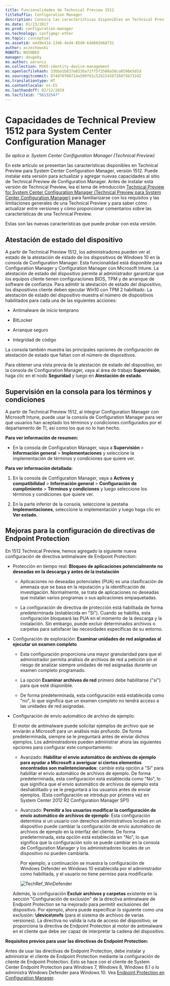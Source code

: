 ```yaml
---
title: Funcionalidades de Technical Preview 1512
titleSuffix: Configuration Manager
description: Conozca las características disponibles en Technical Preview para System Center Configuration Manager, versión 1512.
ms.date: 01/23/2017
ms.prod: configuration-manager
ms.technology: configmgr-other
ms.topic: conceptual
ms.assetid: e4d9e414-1346-4ed4-85d0-64d602b68731
author: aczechowski
ROBOTS: NOINDEX
manager: dougeby
ms.author: aaroncz
ms.collection: M365-identity-device-management
ms.openlocfilehash: 33bba1b837e8336a72ff5f3588a58ca8598e5d2d
ms.sourcegitcommit: 874d78f08714a509f61c52b154387268f5b73242
ms.translationtype: HT
ms.contentlocale: es-ES
ms.lasthandoff: 02/12/2019
ms.locfileid: "56132547"
---
```

# <a name="capabilities-in-technical-preview-1512-for-system-center-configuration-manager"></a>Capacidades de Technical Preview 1512 para System Center Configuration Manager

*Se aplica a: System Center Configuration Manager (Technical Preview)*

En este artículo se presentan las características disponibles en Technical Preview para System Center Configuration Manager, versión 1512. Puede instalar esta versión para actualizar y agregar nuevas capacidades al sitio de Technical Preview de Configuration Manager. Antes de instalar esta versión de Technical Preview, lea el tema de introducción [Technical Preview for System Center Configuration Manager (Technical Preview para System Center Configuration Manager)](technical-preview.md) para familiarizarse con los requisitos y las limitaciones generales de una Technical Preview y para saber cómo actualizar entre versiones y cómo proporcionar comentarios sobre las características de una Technical Preview.  

 Estas son las nuevas características que puede probar con esta versión.  

##  <a name="bkmk_devicehealth"></a> Atestación de estado del dispositivo  
 A partir de Technical Preview 1512, los administradores pueden ver el estado de la atestación de estado de los dispositivos de Windows 10 en la consola de Configuration Manager.  Esta funcionalidad está disponible para Configuration Manager y Configuration Manager con Microsoft Intune. La atestación de estado del dispositivo permite al administrador garantizar que los equipos cliente tienen configuraciones BIOS, TPM y de arranque de software de confianza. Para admitir la atestación de estado del dispositivo, los dispositivos cliente deben ejecutar Win10 con TPM 2 habilitado. La atestación de estado del dispositivo muestra el número de dispositivos habilitados para cada una de las siguientes acciones:  

-   Antimalware de inicio temprano  

-   BitLocker  

-   Arranque seguro  

-   Integridad de código  

La consola también muestra las principales opciones de configuración de atestación de estado que faltan con el número de dispositivos.  

Para obtener una vista previa de la atestación de estado del dispositivo, en la consola de Configuration Manager, vaya al área de trabajo **Supervisión**, haga clic en el nodo **Seguridad** y luego en **Atestación de estado**.  

##  <a name="bkmk_viewterms"></a> Supervisión en la consola para los términos y condiciones  
A partir de Technical Preview 1512, al integrar Configuration Manager con Microsoft Intune, puede usar la consola de Configuration Manager para ver qué usuarios han aceptado los términos y condiciones configurados por el departamento de TI, así como los que no lo han hecho.  

**Para ver información de resumen:**  

-   En la consola de Configuration Manager, vaya a **Supervisión** > **Información general** > **Implementaciones** y seleccione la implementación de términos y condiciones que quiere ver.  

**Para ver información detallada:**  

1.  En la consola de Configuration Manager, vaya a **Activos y compatibilidad** > **Información general** > **Configuración de cumplimiento** > **Términos y condiciones** y luego seleccione los términos y condiciones que quiere ver.  

2.  En la parte inferior de la consola, seleccione la pestaña **Implementaciones**, seleccione la implementación y luego haga clic en **Ver estado**.  

##  <a name="bkmk_EPpolicy"></a> Mejoras para la configuración de directivas de Endpoint Protection  
En 1512 Technical Preview, hemos agregado la siguiente nueva configuración de directiva antimalware de Endpoint Protection:  

-   Protección en tiempo real: **Bloqueo de aplicaciones potencialmente no deseadas en la descarga y antes de la instalación**  

    -   Aplicaciones no deseadas potenciales (PUA) es una clasificación de amenaza que se basa en la reputación y la identificación de investigación. Normalmente, se trata de aplicaciones no deseadas que instalan varios programas o sus aplicaciones empaquetadas.  

    -   La configuración de directiva de protección está habilitada de forma predeterminada (establecida en "Sí"). Cuando se habilita, esta configuración bloqueará las PUA en el momento de la descarga y la instalación. Sin embargo, puede excluir determinados archivos o carpetas para satisfacer las necesidades específicas de su entorno.  

-   Configuración de exploración: **Examinar unidades de red asignadas al ejecutar un examen completo**  

    -   Esta configuración proporciona una mayor granularidad para que el administrador permita análisis de archivos de red a petición sin el riesgo de analizar siempre unidades de red asignadas durante un examen completo programado.  

    -   La opción **Examinar archivos de red** primero debe habilitarse ("sí") para que esté disponible.  

    -   De forma predeterminada, esta configuración está establecida como "no", lo que significa que un examen completo no tendrá acceso a las unidades de red asignadas.  

-   Configuración de envío automático de archivo de ejemplo:  

     El motor de antimalware puede solicitar ejemplos de archivo que se enviarán a Microsoft para un análisis más profundo. De forma predeterminada, siempre se le preguntará antes de enviar dichos ejemplos. Los administradores pueden administrar ahora las siguientes opciones para configurar este comportamiento:  

    -   Avanzado: **Habilitar el envío automático de archivos de ejemplo para ayudar a Microsoft a averiguar si ciertos elementos encontrados son malintencionados**:  cambie esta opción a "Sí" para habilitar el envío automático de archivos de ejemplo. De forma predeterminada, esta configuración está establecida como "No", lo que significa que el envío automático de archivos de ejemplo está deshabilitado y se le preguntará a los usuarios antes de enviar ejemplos.   (Esta configuración se introdujo por primera vez en System Center 2012 R2 Configuration Manager SP1)  

    -   Avanzado: **Permitir a los usuarios modificar la configuración de envío automático de archivos de ejemplo**: Esta configuración determina si un usuario con derechos administrativos locales en un dispositivo puede cambiar la configuración de envío automático de archivos de ejemplo en la interfaz del cliente. De forma predeterminada, esta opción está establecida en "No", lo que significa que la configuración solo se puede cambiar en la consola de Configuration Manager y los administradores locales de un dispositivo no pueden cambiarla.  

         Por ejemplo, a continuación se muestra la configuración de Windows Defender en Windows 10 establecida por el administrador como habilitada, y el usuario no tiene permiso para modificarla:  

         ![TechRef&#95;WinDefender](../../core/get-started/media/TechRef_WinDefender.png "TechRef_WinDefender")  

    Además, la configuración **Excluir archivos y carpetas** existente en la sección "Configuración de exclusión" de la directiva antimalware de Endpoint Protection se ha mejorado para permitir exclusiones del dispositivo. Por ejemplo, ahora puede especificar lo siguiente como una exclusión: **\device\mvfs** (para el sistema de archivos de varias versiones). La directiva no valida la ruta de acceso del dispositivo; se proporciona la directiva de Endpoint Protection al motor de antimalware en el cliente que debe ser capaz de interpretar la cadena del dispositivo.  

**Requisitos previos para usar las directivas de Endpoint Protection:**  

Antes de usar las directivas de Endpoint Protection, debe instalar y administrar el cliente de Endpoint Protection mediante la configuración de cliente de Endpoint Protection. Esto se hace con el cliente de System Center Endpoint Protection para Windows 7, Windows 8, Windows 8.1 o lo administra Windows Defender para Windows 10. Vea [Endpoint Protection en Configuration Manager](../../protect/deploy-use/endpoint-protection.md).  
